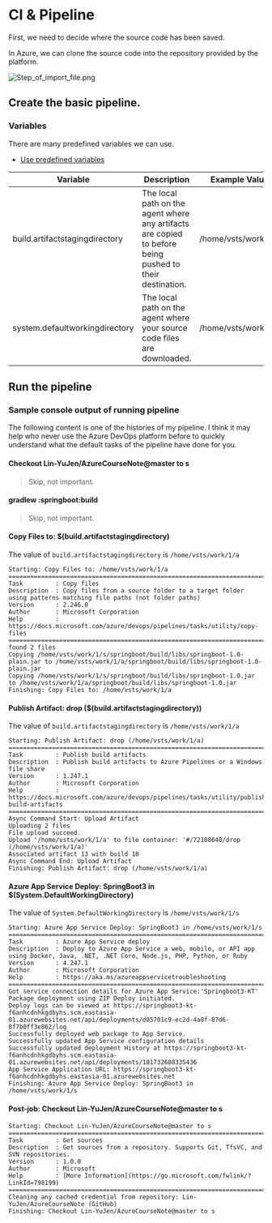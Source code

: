 # CI &amp; Pipeline

First, we need to decide where the source code has been saved.

In Azure, we can clone the source code into the repository provided by the platform.

![Step_of_import_file.png](Step_of_import_file.png)

## Create the basic pipeline.

### Variables

There are many predefined variables we can use.

* [Use predefined variables](https://learn.microsoft.com/en-us/azure/devops/pipelines/build/variables?view=azure-devops&tabs=yaml)

| Variable                       | Description                                                                                             | Example Value       |
|--------------------------------|---------------------------------------------------------------------------------------------------------|---------------------|
| build.artifactstagingdirectory | The local path on the agent where any artifacts are copied to before being pushed to their destination. | /home/vsts/work/1/a |
| system.defaultworkingdirectory | The local path on the agent where your source code files are downloaded.                                | /home/vsts/work/1/s |

## Run the pipeline

### Sample console output of running pipeline

The following content is one of the histories of my pipeline.
I think it may help who never use the Azure DevOps platform before
to quickly understand what the default tasks of the pipeline have done for you.

#### Checkout Lin-YuJen/AzureCourseNote@master to s

> Skip, not important.

#### gradlew :springboot:build

> Skip, not important.

#### Copy Files to: $(build.artifactstagingdirectory)

The value of `build.artifactstagingdirectory` is `/home/vsts/work/1/a`

```text
Starting: Copy Files to: /home/vsts/work/1/a
==============================================================================
Task         : Copy files
Description  : Copy files from a source folder to a target folder using patterns matching file paths (not folder paths)
Version      : 2.246.0
Author       : Microsoft Corporation
Help         : https://docs.microsoft.com/azure/devops/pipelines/tasks/utility/copy-files
==============================================================================
found 2 files
Copying /home/vsts/work/1/s/springboot/build/libs/springboot-1.0-plain.jar to /home/vsts/work/1/a/springboot/build/libs/springboot-1.0-plain.jar
Copying /home/vsts/work/1/s/springboot/build/libs/springboot-1.0.jar to /home/vsts/work/1/a/springboot/build/libs/springboot-1.0.jar
Finishing: Copy Files to: /home/vsts/work/1/a
```

#### Publish Artifact: drop ($(build.artifactstagingdirectory))

The value of `build.artifactstagingdirectory` is `/home/vsts/work/1/a`

```text
Starting: Publish Artifact: drop (/home/vsts/work/1/a)
==============================================================================
Task         : Publish build artifacts
Description  : Publish build artifacts to Azure Pipelines or a Windows file share
Version      : 1.247.1
Author       : Microsoft Corporation
Help         : https://docs.microsoft.com/azure/devops/pipelines/tasks/utility/publish-build-artifacts
==============================================================================
Async Command Start: Upload Artifact
Uploading 2 files
File upload succeed.
Upload '/home/vsts/work/1/a' to file container: '#/72108640/drop (/home/vsts/work/1/a)'
Associated artifact 13 with build 18
Async Command End: Upload Artifact
Finishing: Publish Artifact: drop (/home/vsts/work/1/a)
```

#### Azure App Service Deploy: SpringBoot3 in $(System.DefaultWorkingDirectory)

The value of `System.DefaultWorkingDirectory` is `/home/vsts/work/1/s`

```text
Starting: Azure App Service Deploy: SpringBoot3 in /home/vsts/work/1/s
==============================================================================
Task         : Azure App Service deploy
Description  : Deploy to Azure App Service a web, mobile, or API app using Docker, Java, .NET, .NET Core, Node.js, PHP, Python, or Ruby
Version      : 4.247.1
Author       : Microsoft Corporation
Help         : https://aka.ms/azureappservicetroubleshooting
==============================================================================
Got service connection details for Azure App Service:'Springboot3-KT'
Package deployment using ZIP Deploy initiated.
Deploy logs can be viewed at https://springboot3-kt-f6anhcdnhkgdbyhs.scm.eastasia-01.azurewebsites.net/api/deployments/d05701c9-ec2d-4a8f-87d6-8f7b0ff3e862/log
Successfully deployed web package to App Service.
Successfully updated App Service configuration details
Successfully updated deployment History at https://springboot3-kt-f6anhcdnhkgdbyhs.scm.eastasia-01.azurewebsites.net/api/deployments/181732688335436
App Service Application URL: https://springboot3-kt-f6anhcdnhkgdbyhs.eastasia-01.azurewebsites.net
Finishing: Azure App Service Deploy: SpringBoot3 in /home/vsts/work/1/s
```

#### Post-job: Checkout Lin-YuJen/AzureCourseNote@master to s

```text
Starting: Checkout Lin-YuJen/AzureCourseNote@master to s
==============================================================================
Task         : Get sources
Description  : Get sources from a repository. Supports Git, TfsVC, and SVN repositories.
Version      : 1.0.0
Author       : Microsoft
Help         : [More Information](https://go.microsoft.com/fwlink/?LinkId=798199)
==============================================================================
Cleaning any cached credential from repository: Lin-YuJen/AzureCourseNote (GitHub)
Finishing: Checkout Lin-YuJen/AzureCourseNote@master to s
```